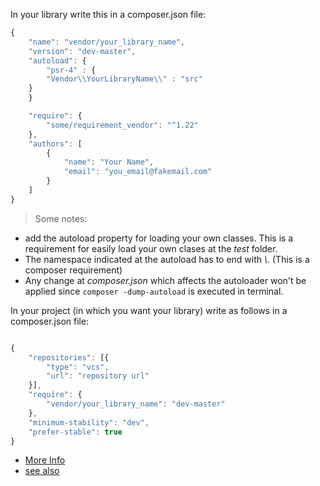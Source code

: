 In your library write this in a composer.json file:
```js
{
    "name": "vendor/your_library_name",
    "version": "dev-master",
    "autoload": {
    	"psr-4" : {
		"Vendor\\YourLibraryName\\" : "src"
	}
    }

    "require": {
        "some/requirement_vendor": "^1.22"
    },
    "authors": [
        {
            "name": "Your Name",
            "email": "you_email@fakemail.com"
        }
    ]
}
```

> Some notes:
* add the autoload property for loading your own classes. This is
a requirement for easily load your own clases at the *test* folder.
* The namespace indicated at the autoload has to end with *\\*. (This is
a composer requirement)
* Any change at *composer.json* which affects the autoloader won't be
applied since `composer -dump-autoload` is executed in terminal.

In your project (in which you want your library) write as follows
in a composer.json file:

```js

{
	"repositories": [{
		"type": "vcs",
		"url": "repository url"
	}],
	"require": {
		"vendor/your_library_name": "dev-master"
	},
	"minimum-stability": "dev",
	"prefer-stable": true
}
```



* [More Info](https://knpuniversity.com/screencast/question-answer-day/create-composer-package)
* [see also](https://getcomposer.org/doc/04-schema.md#autoload)

